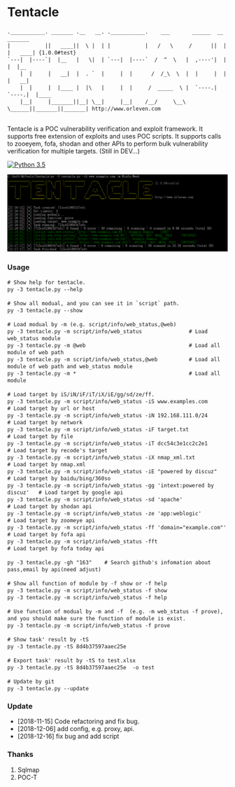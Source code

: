 # Tentacle

```
.___________. _______ .__   __. .___________.    ___       ______  __       _______
|           ||   ____||  \ |  | |           |   /   \     /      ||  |     |   ____| {1.0.0#test}
`---|  |----`|  |__   |   \|  | `---|  |----`  /  ^  \   |  ,----'|  |     |  |__
    |  |     |   __|  |  . `  |     |  |      /  /_\  \  |  |     |  |     |   __|
    |  |     |  |____ |  |\   |     |  |     /  _____  \ |  `----.|  `----.|  |____
    |__|     |_______||__| \__|     |__|    /__/     \__\ \______||_______||_______| http://www.orleven.com


```

Tentacle is a POC vulnerability verification and exploit framework. It supports free extension of exploits and uses POC scripts. It supports calls to zooeyem, fofa, shodan and other APIs to perform bulk vulnerability verification for multiple targets. (Still in DEV...)

[![Python 3.5](https://img.shields.io/badge/python-3.5-yellow.svg)](https://www.python.org/)

![show](https://raw.githubusercontent.com/orleven/Tentacle/master/show/test.png)

### Usage

```
# Show help for tentacle.
py -3 tentacle.py --help

# Show all modual, and you can see it in `script` path.
py -3 tentacle.py --show

# Load modual by -m (e.g. script/info/web_status,@web)
py -3 tentacle.py -m script/info/web_status               # Load web_status module
py -3 tentacle.py -m @web                                 # Load all module of web path
py -3 tentacle.py -m script/info/web_status,@web          # Load all module of web path and web_status module
py -3 tentacle.py -m *                                    # Load all module

# Load target by iS/iN/iF/iT/iX/iE/gg/sd/ze/ff.
py -3 tentacle.py -m script/info/web_status -iS www.examples.com             # Load target by url or host
py -3 tentacle.py -m script/info/web_status -iN 192.168.111.0/24             # Load target by network
py -3 tentacle.py -m script/info/web_status -iF target.txt                   # Load target by file
py -3 tentacle.py -m script/info/web_status -iT dcc54c3e1cc2c2e1             # Load target by recode's target
py -3 tentacle.py -m script/info/web_status -iX nmap_xml.txt                 # Load target by nmap.xml
py -3 tentacle.py -m script/info/web_status -iE "powered by discuz"          # Load target by baidu/bing/360so
py -3 tentacle.py -m script/info/web_status -gg 'intext:powered by discuz'   # Load target by google api
py -3 tentacle.py -m script/info/web_status -sd 'apache'                     # Load target by shodan api
py -3 tentacle.py -m script/info/web_status -ze 'app:weblogic'               # Load target by zoomeye api
py -3 tentacle.py -m script/info/web_status -ff 'domain="example.com"'       # Load target by fofa api
py -3 tentacle.py -m script/info/web_status -fft                             # Load target by fofa today api

py -3 tentacle.py -gh "163"    # Search github's infomation about pass,email by api(need adjust)

# Show all function of module by -f show or -f help
py -3 tentacle.py -m script/info/web_status -f show
py -3 tentacle.py -m script/info/web_status -f help

# Use function of modual by -m and -f  (e.g. -m web_status -f prove), and you should make sure the function of module is exist.
py -3 tentacle.py -m script/info/web_status -f prove

# Show task' result by -tS 
py -3 tentacle.py -tS 8d4b37597aaec25e

# Export task' result by -tS to test.xlsx
py -3 tentacle.py -tS 8d4b37597aaec25e  -o test

# Update by git
py -3 tentacle.py --update
```

### Update

* [2018-11-15] Code refactoring and fix  bug.
* [2018-12-06] add config, e.g. proxy, api.
* [2018-12-16] fix bug and add script

### Thanks

1. Sqlmap
2. POC-T

